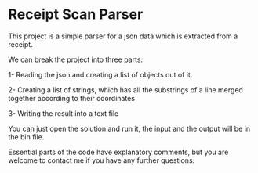 # Receipt Scan Parser
This project is a simple parser for a json data which is extracted from a receipt.

We can break the project into three parts: 

1- Reading the json and creating a list of objects out of it.

2- Creating a list of strings, which has all the substrings of a line merged together according to their coordinates

3- Writing the result into a text file

You can just open the solution and run it, the input and the output will be in the bin file.

Essential parts of the code have explanatory comments, but you are welcome to contact me if you have any further questions.
